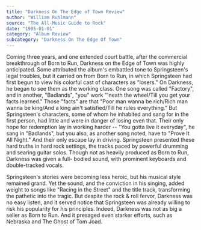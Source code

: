 ```yaml
---
title: "Darkness On The Edge of Town Review"
author: "William Ruhlmann"
source: "The All-Music Guide to Rock"
date: "1995-01-01"
category: "Album Review"
subcategory: "Darkness On The Edge Of Town"
---
```


Coming three years, and one extended court battle, after the commercial breakthrough of Born to Run, Darkness on the Edge of Town was highly anticipated. Some attributed the album's embattled tone to Springsteen's legal troubles, but it carried on from Born to Run, in which Springsteen had first begun to view his colorful cast of characters as "losers." On Darkness, he began to see them as the working class. One song was called "Factory", and in another, "Badlands", "you" work "'neath the wheel/Till you get your facts learned." Those "facts" are that "Poor man wanna be rich/Rich man wanna be king/And a king ain't satisfied/Till he rules everything." But Springsteen's characters, some of whom he inhabited and sang for in the first person, had little and were in danger of losing even that. Their only hope for redemption lay in working harder -- "You gotta live it everyday", he sang in "Badlands", but you also, as another song noted, have to "Prove It All Night." And their only escape lay in driving. Springsteen presented these hard truths in hard rock settings, the tracks paced by powerful drumming and searing guitar solos. Though not as heavily produced as Born to Run, Darkness was given a full- bodied sound, with prominent keyboards and double-tracked vocals.

Springsteen's stories were becoming less heroic, but his musical style remained grand. Yet the sound, and the conviction in his singing, added weight to songs like "Racing in the Street" and the title track, transforming the pathetic into the tragic. But despite the rock & roll fervor, Darkness was no easy listen, and it served notice that Springsteen was already willing to risk his popularity for his principles. Indeed, Darkness was not as big a seller as Born to Run. And it presaged even starker efforts, such as Nebraska and The Ghost of Tom Joad.